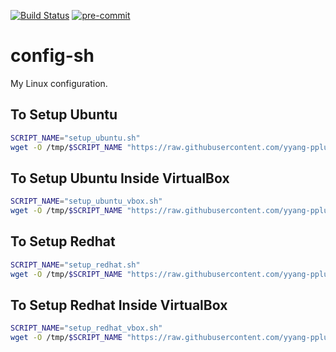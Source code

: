 [![Build Status](https://app.travis-ci.com/yyang-pplus/config-sh.svg?branch=master)](https://app.travis-ci.com/yyang-pplus/config-sh) [![pre-commit](https://img.shields.io/badge/pre--commit-enabled-brightgreen?logo=pre-commit&logoColor=white)](https://github.com/pre-commit/pre-commit)

# config-sh
My Linux configuration.

## To Setup Ubuntu
```bash
SCRIPT_NAME="setup_ubuntu.sh"
wget -O /tmp/$SCRIPT_NAME "https://raw.githubusercontent.com/yyang-pplus/config-sh/master/$SCRIPT_NAME" && bash /tmp/$SCRIPT_NAME

```

## To Setup Ubuntu Inside VirtualBox
```bash
SCRIPT_NAME="setup_ubuntu_vbox.sh"
wget -O /tmp/$SCRIPT_NAME "https://raw.githubusercontent.com/yyang-pplus/config-sh/master/$SCRIPT_NAME" && bash /tmp/$SCRIPT_NAME

```

## To Setup Redhat
```bash
SCRIPT_NAME="setup_redhat.sh"
wget -O /tmp/$SCRIPT_NAME "https://raw.githubusercontent.com/yyang-pplus/config-sh/master/$SCRIPT_NAME" && bash /tmp/$SCRIPT_NAME

```

## To Setup Redhat Inside VirtualBox
```bash
SCRIPT_NAME="setup_redhat_vbox.sh"
wget -O /tmp/$SCRIPT_NAME "https://raw.githubusercontent.com/yyang-pplus/config-sh/master/$SCRIPT_NAME" && bash /tmp/$SCRIPT_NAME

```
